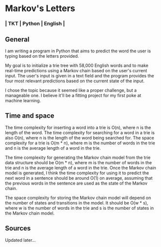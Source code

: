 # Markov's Letters
### | TKT | Python | English |
## General
I am writing a program in Python that aims to predict the word the user is typing based on the letters provided. 

My goal is to initialize a trie tree with 58,000 English words and to make real-time predictions using a Markov chain based on the user's current input. The user's input is given in a text field and the program provides the four most relevant predictions based on the current state of the input.

I chose the topic because it seemed like a proper challenge, but a manageable one. I believe it'll be a fitting project for my first poke at machine learning.

## Time and space
The time complexity for inserting a word into a trie is O(n), where n is the length of the word. The time complexity for searching for a word in a trie is also O(n), where n is the length of the word being searched for. The space complexity for a trie is O(m * n), where m is the number of words in the trie and n is the average length of a word in the trie.

The time complexity for generating the Markov chain model from the trie data structure should be O(m * n), where m is the number of words in the trie and n is the average length of a word in the trie. Once the Markov chain model is generated, I think the time complexity for using it to predict the next word in a sentence should be around O(1) on average, assuming that the previous words in the sentence are used as the state of the Markov chain.

The space complexity for storing the Markov chain model will depend on the number of states and transitions in the model. It should be O(w * s), where w is the number of words in the trie and s is the number of states in the Markov chain model.

## Sources
Updated later...
